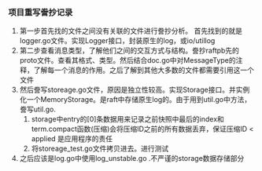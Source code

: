 ### 项目重写誊抄记录

1. 第一步首先找的文件之间没有关联的文件进行誊抄分析。 首先找到的就是logger.go文件。实现Logger接口，封装原生的log，或io/utillog
2. 第二步查看消息类型，了解他们之间的交互方式与结构。誊抄raftpb先的proto文件。查看其格式、类型。然后结合doc.go中对MessageType的注释，了解每一个消息的作用。之后了解到其他大多数的文件都需要引用这一个文件
3. 然后誊写storeage.go文件，原因是独立性较高。实现Storage接口。并实例化一个MemoryStorage。是raft中存储原生log的。由于用到util.go中方法，誊写util.go.
    1. storage中entry的[0]条数据用来记录之前快照中最后的index和term.compact函数(压缩)会将压缩ID之前的所有数据丢弃，保证压缩ID < applied 是应用程序的责任
    2. 将storeage_test.go文件拷贝进去。进行测试 
4. 之后应该是log.go中使用log_unstable.go .不严谨的storage数据存储部分